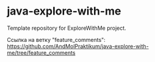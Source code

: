 # java-explore-with-me
Template repository for ExploreWithMe project.

Ссылка на ветку "feature_comments": https://github.com/AndMolPraktikum/java-explore-with-me/tree/feature_comments